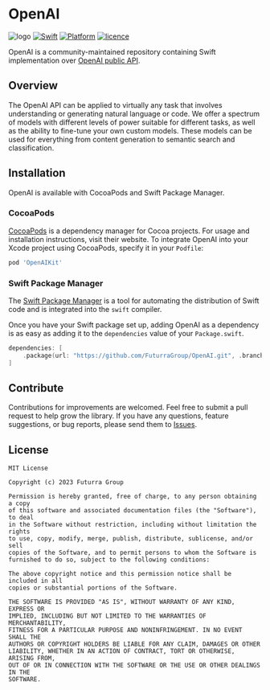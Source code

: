 # OpenAI

![logo](https://user-images.githubusercontent.com/7910769/221990786-c1de6c7f-d8cd-40bf-b3fd-d5d279676fb8.png)
[![Swift](https://img.shields.io/badge/Swift%20Compatibility-5.5%20%7C%205.6%20%7C%205.7-orange)](https://img.shields.io/badge/Swift%20Compatibility-5.5%20%7C%205.6%20%7C%205.7-orange)
[![Platform](https://img.shields.io/badge/Platform%20Compatibility-iOS%20%7C%20macOS%20%7C%20tvOS%20%7C%20watchOS-blue)](https://img.shields.io/badge/Platform%20Compatibility-iOS%20%7C%20macOS%20%7C%20tvOS%20%7C%20watchOS-blue)
[![licence](https://img.shields.io/badge/%20licence-MIT-green)](https://img.shields.io/badge/%20licence-MIT-green)

OpenAI is a community-maintained repository containing Swift implementation over [OpenAI public API](https://platform.openai.com/docs/api-reference/).

## Overview
The OpenAI API can be applied to virtually any task that involves understanding or generating natural language or code. We offer a spectrum of models with different levels of power suitable for different tasks, as well as the ability to fine-tune your own custom models. These models can be used for everything from content generation to semantic search and classification.

## Installation

OpenAI is available with CocoaPods and Swift Package Manager.

### CocoaPods

[CocoaPods](https://cocoapods.org) is a dependency manager for Cocoa projects. For usage and installation instructions, visit their website. To integrate OpenAI into your Xcode project using CocoaPods, specify it in your `Podfile`:

```ruby
pod 'OpenAIKit'
```
### Swift Package Manager

The [Swift Package Manager](https://swift.org/package-manager/) is a tool for automating the distribution of Swift code and is integrated into the `swift` compiler. 

Once you have your Swift package set up, adding OpenAI as a dependency is as easy as adding it to the `dependencies` value of your `Package.swift`.

```swift
dependencies: [
    .package(url: "https://github.com/FuturraGroup/OpenAI.git", .branch("main"))
]
```

## Contribute

Contributions for improvements are welcomed. Feel free to submit a pull request to help grow the library. If you have any questions, feature suggestions, or bug reports, please send them to [Issues](https://github.com/FuturraGroup/OpenAI/issues).

## License

```
MIT License

Copyright (c) 2023 Futurra Group

Permission is hereby granted, free of charge, to any person obtaining a copy
of this software and associated documentation files (the "Software"), to deal
in the Software without restriction, including without limitation the rights
to use, copy, modify, merge, publish, distribute, sublicense, and/or sell
copies of the Software, and to permit persons to whom the Software is
furnished to do so, subject to the following conditions:

The above copyright notice and this permission notice shall be included in all
copies or substantial portions of the Software.

THE SOFTWARE IS PROVIDED "AS IS", WITHOUT WARRANTY OF ANY KIND, EXPRESS OR
IMPLIED, INCLUDING BUT NOT LIMITED TO THE WARRANTIES OF MERCHANTABILITY,
FITNESS FOR A PARTICULAR PURPOSE AND NONINFRINGEMENT. IN NO EVENT SHALL THE
AUTHORS OR COPYRIGHT HOLDERS BE LIABLE FOR ANY CLAIM, DAMAGES OR OTHER
LIABILITY, WHETHER IN AN ACTION OF CONTRACT, TORT OR OTHERWISE, ARISING FROM,
OUT OF OR IN CONNECTION WITH THE SOFTWARE OR THE USE OR OTHER DEALINGS IN THE
SOFTWARE.
```

